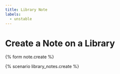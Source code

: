 ```yaml
---
title: Library Note
labels:
  - unstable
---
```


# Create a Note on a Library

{% form note.create %}

{% scenario library_notes.create %}
